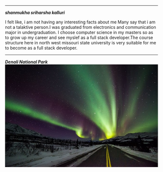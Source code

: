 
---

***shanmukha sriharsha kalluri***

I felt like, i am not having any interesting facts about me Many say that i am not a talaktive person.I was graduated from electronics
 and communication major in undergraduation. I choose computer science in my masters so as to grow up my career and see myslef as a
  full stack developer.The course structure here in north west missouri state university is very suitable for me to become as a full 
  stack developer.

  ---

  ***Denali National Park***
  ![alaska](alaska.jpeg)